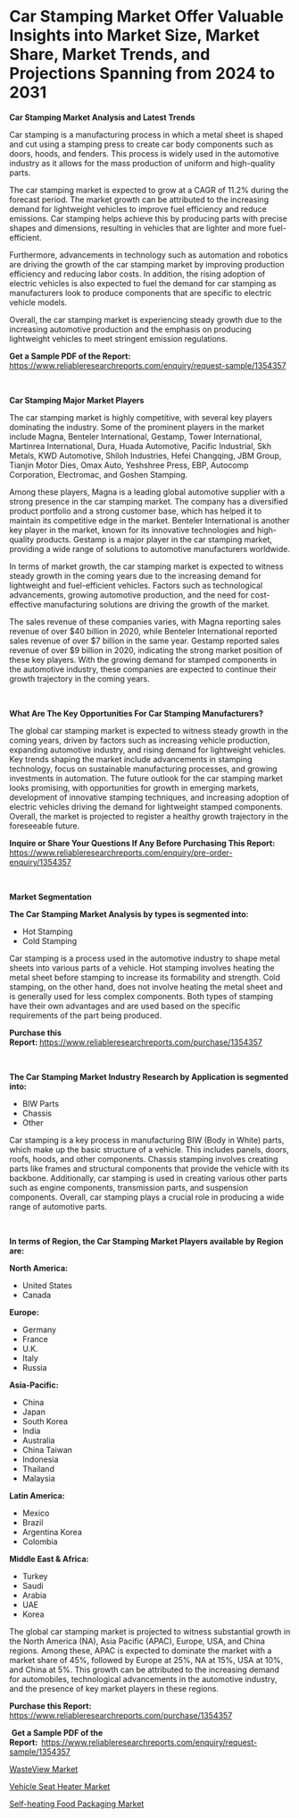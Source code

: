 <p><h1>Car Stamping Market Offer Valuable Insights into Market Size, Market Share, Market Trends, and Projections Spanning from 2024 to 2031</h1></p><p><strong>Car Stamping Market Analysis and Latest Trends</strong></p>
<p><p>Car stamping is a manufacturing process in which a metal sheet is shaped and cut using a stamping press to create car body components such as doors, hoods, and fenders. This process is widely used in the automotive industry as it allows for the mass production of uniform and high-quality parts.</p><p>The car stamping market is expected to grow at a CAGR of 11.2% during the forecast period. The market growth can be attributed to the increasing demand for lightweight vehicles to improve fuel efficiency and reduce emissions. Car stamping helps achieve this by producing parts with precise shapes and dimensions, resulting in vehicles that are lighter and more fuel-efficient.</p><p>Furthermore, advancements in technology such as automation and robotics are driving the growth of the car stamping market by improving production efficiency and reducing labor costs. In addition, the rising adoption of electric vehicles is also expected to fuel the demand for car stamping as manufacturers look to produce components that are specific to electric vehicle models.</p><p>Overall, the car stamping market is experiencing steady growth due to the increasing automotive production and the emphasis on producing lightweight vehicles to meet stringent emission regulations.</p></p>
<p><strong>Get a Sample PDF of the Report:&nbsp;</strong> <a href="https://www.reliableresearchreports.com/enquiry/request-sample/1354357">https://www.reliableresearchreports.com/enquiry/request-sample/1354357</a></p>
<p>&nbsp;</p>
<p><strong>Car Stamping Major Market Players</strong></p>
<p><p>The car stamping market is highly competitive, with several key players dominating the industry. Some of the prominent players in the market include Magna, Benteler International, Gestamp, Tower International, Martinrea International, Dura, Huada Automotive, Pacific Industrial, Skh Metals, KWD Automotive, Shiloh Industries, Hefei Changqing, JBM Group, Tianjin Motor Dies, Omax Auto, Yeshshree Press, EBP, Autocomp Corporation, Electromac, and Goshen Stamping.</p><p>Among these players, Magna is a leading global automotive supplier with a strong presence in the car stamping market. The company has a diversified product portfolio and a strong customer base, which has helped it to maintain its competitive edge in the market. Benteler International is another key player in the market, known for its innovative technologies and high-quality products. Gestamp is a major player in the car stamping market, providing a wide range of solutions to automotive manufacturers worldwide.</p><p>In terms of market growth, the car stamping market is expected to witness steady growth in the coming years due to the increasing demand for lightweight and fuel-efficient vehicles. Factors such as technological advancements, growing automotive production, and the need for cost-effective manufacturing solutions are driving the growth of the market.</p><p>The sales revenue of these companies varies, with Magna reporting sales revenue of over $40 billion in 2020, while Benteler International reported sales revenue of over $7 billion in the same year. Gestamp reported sales revenue of over $9 billion in 2020, indicating the strong market position of these key players. With the growing demand for stamped components in the automotive industry, these companies are expected to continue their growth trajectory in the coming years.</p></p>
<p>&nbsp;</p>
<p><strong>What Are The Key Opportunities For Car Stamping Manufacturers?</strong></p>
<p><p>The global car stamping market is expected to witness steady growth in the coming years, driven by factors such as increasing vehicle production, expanding automotive industry, and rising demand for lightweight vehicles. Key trends shaping the market include advancements in stamping technology, focus on sustainable manufacturing processes, and growing investments in automation. The future outlook for the car stamping market looks promising, with opportunities for growth in emerging markets, development of innovative stamping techniques, and increasing adoption of electric vehicles driving the demand for lightweight stamped components. Overall, the market is projected to register a healthy growth trajectory in the foreseeable future.</p></p>
<p><strong>Inquire or Share Your Questions If Any Before Purchasing This Report:</strong> <a href="https://www.reliableresearchreports.com/enquiry/pre-order-enquiry/1354357">https://www.reliableresearchreports.com/enquiry/pre-order-enquiry/1354357</a></p>
<p>&nbsp;</p>
<p><strong>Market Segmentation</strong></p>
<p><strong>The Car Stamping Market Analysis by types is segmented into:</strong></p>
<p><ul><li>Hot Stamping</li><li>Cold Stamping</li></ul></p>
<p><p>Car stamping is a process used in the automotive industry to shape metal sheets into various parts of a vehicle. Hot stamping involves heating the metal sheet before stamping to increase its formability and strength. Cold stamping, on the other hand, does not involve heating the metal sheet and is generally used for less complex components. Both types of stamping have their own advantages and are used based on the specific requirements of the part being produced.</p></p>
<p><strong>Purchase this Report:&nbsp;</strong><a href="https://www.reliableresearchreports.com/purchase/1354357">https://www.reliableresearchreports.com/purchase/1354357</a></p>
<p>&nbsp;</p>
<p><strong>The Car Stamping Market Industry Research by Application is segmented into:</strong></p>
<p><ul><li>BIW Parts</li><li>Chassis</li><li>Other</li></ul></p>
<p><p>Car stamping is a key process in manufacturing BIW (Body in White) parts, which make up the basic structure of a vehicle. This includes panels, doors, roofs, hoods, and other components. Chassis stamping involves creating parts like frames and structural components that provide the vehicle with its backbone. Additionally, car stamping is used in creating various other parts such as engine components, transmission parts, and suspension components. Overall, car stamping plays a crucial role in producing a wide range of automotive parts.</p></p>
<p>&nbsp;</p>
<p><strong>In terms of Region, the Car Stamping Market Players available by Region are:</strong></p>
<p>
    <p> <strong> North America: </strong>
        <ul>
            <li>United States</li>
            <li>Canada</li>
        </ul>
        </p> 
    <p> <strong> Europe: </strong>
        <ul>
            <li>Germany</li>
            <li>France</li>
            <li>U.K.</li>
            <li>Italy</li>
            <li>Russia</li>
        </ul>
        </p> 
    <p> <strong> Asia-Pacific: </strong>
        <ul>
            <li>China</li>
            <li>Japan</li>
            <li>South Korea</li>
            <li>India</li>
            <li>Australia</li>
            <li>China Taiwan</li>
            <li>Indonesia</li>
            <li>Thailand</li>
            <li>Malaysia</li>
        </ul>
        </p> 
    <p> <strong> Latin America: </strong>
        <ul>
            <li>Mexico</li>
            <li>Brazil</li>
            <li>Argentina Korea</li>
            <li>Colombia</li>
        </ul>
        </p> 
    <p> <strong> Middle East & Africa: </strong>
        <ul>
            <li>Turkey</li>
            <li>Saudi</li>
            <li>Arabia</li>
            <li>UAE</li>
            <li>Korea</li>
        </ul>
    </p>
    </p>
<p><p>The global car stamping market is projected to witness substantial growth in the North America (NA), Asia Pacific (APAC), Europe, USA, and China regions. Among these, APAC is expected to dominate the market with a market share of 45%, followed by Europe at 25%, NA at 15%, USA at 10%, and China at 5%. This growth can be attributed to the increasing demand for automobiles, technological advancements in the automotive industry, and the presence of key market players in these regions.</p></p>
<p><strong>Purchase this Report: </strong><a href="https://www.reliableresearchreports.com/purchase/1354357">https://www.reliableresearchreports.com/purchase/1354357</a></p>
<p>&nbsp;<strong>Get a Sample PDF of the Report:&nbsp;&nbsp;</strong><a href="https://www.reliableresearchreports.com/enquiry/request-sample/1354357">https://www.reliableresearchreports.com/enquiry/request-sample/1354357</a></p>
<p><strong></strong></p>
<p><p><a href="https://view.publitas.com/reportprime-1/wasteview-market-a-comprehensive-report-of-its-market-share-growth-trends-2023-2030/">WasteView Market</a></p><p><a href="https://github.com/danielneavesallisons03mba/Market-Research-Report-List-1/blob/main/vehicle-seat-heater-market.md">Vehicle Seat Heater Market</a></p><p><a href="https://view.publitas.com/reportprime-1/self-heating-food-packaging-market-research-report-unlocks-analysis-on-the-market-financial-status-market-size-and-market-revenue-upto-2030/">Self-heating Food Packaging Market</a></p></p>